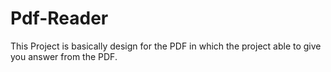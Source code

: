 # Pdf-Reader
This Project is basically design for the PDF in which the project able to give you answer from the PDF.
